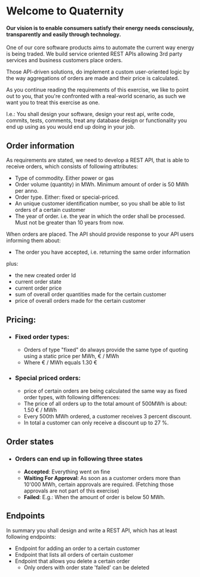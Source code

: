 # Welcome to Quaternity
#### Our vision is to enable consumers satisfy their energy needs consciously, transparently and easily through technology.

One of our core software products aims to automate the current way energy is being traded. 
We build service oriented REST APIs allowing 3rd party services and business customers place orders. 

Those API-driven solutions, do implement a custom user-oriented logic by the way aggregations of orders are made and their price is calculated.

As you continue reading the requirements of this exercise, we like to point out to you, that you're confronted with a real-world scenario, as such we want you to treat this exercise as one. 

I.e.: You shall design your software, design your rest api, write code, commits, tests, comments, treat any database design or functionality you end up using as you would end up doing in your job.

## Order information
As requirements are stated, we need to develop a REST API, that is able to receive orders, which consists of following attributes:
* Type of commodity. Either power or gas
* Order volume (quantity) in MWh. Minimum amount of order is 50 MWh per anno.
* Order type. Either: fixed or special-priced.
* An unique customer identification number, so you shall be able to list orders of a certain customer
* The year of order. i.e. the year in which the order shall be processed. Must not be greater than 10 years from now.

When orders are placed. The API should provide response to your API users informing them about:
* The order you have accepted, i.e. returning the same order information

plus:

* the new created order Id
* current order state
* current order price
* sum of overall order quantities made for the certain customer
* price of overall orders made for the certain customer

## Pricing:
* ### Fixed order types:
  * Orders of type "fixed" do always provide the same type of quoting using a static price per MWh, € / MWh
  * Where € / MWh equals 1.30 €
 
* ### Special priced orders:
  * price of certain orders are being calculated the same way as fixed order types, with following differences:
  * The price of all orders up to the total amount of 500MWh is about: 1.50 € / MWh
  * Every 500th MWh ordered, a customer receives 3 percent discount. 
  * In total a customer can only receive a discount up to 27 %.

## Order states

* ### Orders can end up in following three states
  * **Accepted**: Everything went on fine
  * **Waiting For Approval**: As soon as a customer orders more than 10'000 MWh, certain approvals are required. (Fetching those approvals are not part of this exercise)
  * **Failed**: E.g.: When the amount of order is below 50 MWh.
  
## Endpoints
In summary you shall design and write a REST API, which has at least following endpoints:
* Endpoint for adding an order to a certain customer
* Endpoint that lists all orders of certain customer
* Endpoint that allows you delete a certain order
  * Only orders with order state 'failed' can be deleted

